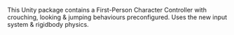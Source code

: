 This Unity package contains a First-Person Character Controller with crouching, looking & jumping behaviours preconfigured.
Uses the new input system & rigidbody physics.

